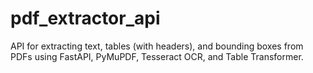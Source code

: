 # pdf_extractor_api
API for extracting text, tables (with headers), and bounding boxes from PDFs using FastAPI, PyMuPDF, Tesseract OCR, and Table Transformer.
